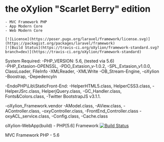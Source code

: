 the oXylion "Scarlet Berry" edition 
===================================
    - MVC Framework PHP
    - App Modern Core
    - Web Modern Core

    [![License](https://poser.pugx.org/laravel/framework/license.svg)](https://packagist.org/packages/laravel/framework)
    [![Build Status](https://travis-ci.org/oXylion/framework-standard.svg?branch=dev)](https://travis-ci.org/oXylion/framework-standard)

System Required:
  -PHP_VERSION: 5.6, (tested via 5.6)  
    -PHP_Extasion-OPENSSL,
    -PDO_Extasion_v-1.0.2,
    -SPL_Extasion_v1.0.0,     
        ClassLoader, FileInfo
    -XMLReader, -XMLWrite
    -OB_Stream-Engine,
    -oXylion
        -Boostrap, -DepedencyIn
    
    
  -EndoPHP\Lib\StaticFront-End:
    -HelperHTML5.class, HelperCSS3.class,
    -HelperJSrc.class, HelperjQuery.class,
    -GC_Handler.class, Fonts&Colors.class,
    -Twitter BootstrapJS v3.1.1.

  -oXylion_Framework.vendor
    -AModel.class, -AView.class, -AController.class,
    -oxyController.class, -FrontEnd_Controller.class 
    -oxyACL_service.class, -Config.class, -Cache.class

oXylion-WebApp(build) - PHP[5.6] Framework
[![Build Status](https://travis-ci.org/oXylion/framework-standard.svg?branch=dev)](https://travis-ci.org/oXylion/framework-standard)

MVC Framework PHP - 5.6
